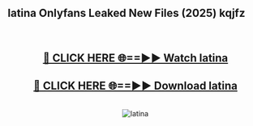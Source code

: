 <h2>latina Onlyfans Leaked New Files (2025) kqjfz</h2>
<br>
<div align="center">
<h2><a href="https://mediafiles.top/latina&ref=git" rel="nofollow">🔴 CLICK HERE 🌐==►► Watch latina</a></h2>
<h2><a href="https://mediafiles.top/latina&ref=git" rel="nofollow">🔴 CLICK HERE 🌐==►► Download latina</a></h2>
<br>
<a href="https://mediafiles.top/latina&ref=git" rel="nofollow" data-target="animated-image.originalLink"><img src="https://i.ibb.co.com/xMMVF88/686577567.gif" alt="latina" style="max-width: 100%; display: inline-block;" data-target="animated-image.originalImage"></a>
</div>
<br>
<br>